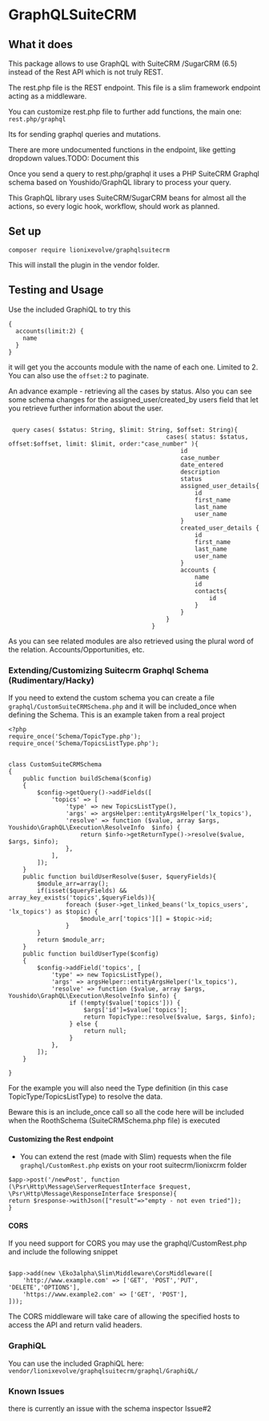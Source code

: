 # GraphQLSuiteCRM
## What it does
This package allows to use GraphQL with SuiteCRM /SugarCRM (6.5) instead of the Rest API which is not truly REST.

The rest.php file is the REST endpoint. This file is a slim framework endpoint acting as a middleware.

You can customize rest.php file to further add functions, the main one:
`rest.php/graphql  `

Its for sending graphql queries and mutations.

There are more undocumented functions in the endpoint, like getting dropdown values.TODO: Document this

Once you send a query to rest.php/graphql it uses a PHP SuiteCRM Graphql schema based on  Youshido/GraphQL library to process your query.

This GraphQL library uses SuiteCRM/SugarCRM beans for almost all the actions, so every logic hook, workflow, should work as planned.

## Set up

`composer require lionixevolve/graphqlsuitecrm`

This will install the plugin in the vendor folder.

## Testing and Usage
Use the included GraphiQL to try this
```
{
  accounts(limit:2) {
    name
  }
}

```
it will get you the accounts module with the name of each one. Limited to 2. You can also use the `offset:2` to paginate.


An advance example - retrieving all the cases by status.
Also you can see some schema changes for the assigned_user/created_by users field that let you retrieve further information about the user.

```

 query cases( $status: String, $limit: String, $offset: String){
                                            cases( status: $status, offset:$offset, limit: $limit, order:"case_number" ){
                                                id
                                                case_number
                                                date_entered
                                                description
                                                status
                                                assigned_user_details{
                                                    id
                                                    first_name
                                                    last_name
                                                    user_name
                                                }
                                                created_user_details {
                                                    id
                                                    first_name
                                                    last_name
                                                    user_name
                                                }
                                                accounts {
                                                    name
                                                    id
                                                    contacts{
                                                        id
                                                    }
                                                }
                                            }
                                        }
```

As you can see related modules are also retrieved using the plural word of the relation. Accounts/Opportunities, etc.


### Extending/Customizing Suitecrm Graphql Schema  (Rudimentary/Hacky)
If you need to extend the custom schema you can create a file `graphql/CustomSuiteCRMSchema.php` and it will be included_once when defining the Schema. This is an example taken from a real project

```
<?php
require_once('Schema/TopicType.php');
require_once('Schema/TopicsListType.php');


class CustomSuiteCRMSchema
{
    public function buildSchema($config)
    {
        $config->getQuery()->addFields([
            'topics' => [
                'type' => new TopicsListType(),
                'args' => argsHelper::entityArgsHelper('lx_topics'),
                'resolve' => function ($value, array $args, Youshido\GraphQL\Execution\ResolveInfo  $info) {
                    return $info->getReturnType()->resolve($value, $args, $info);
                },
            ],
        ]);
    }
    public function buildUserResolve($user, $queryFields){
        $module_arr=array();
        if(isset($queryFields) && array_key_exists('topics',$queryFields)){
                foreach ($user->get_linked_beans('lx_topics_users', 'lx_topics') as $topic) {
                    $module_arr['topics'][] = $topic->id;
                }
        }
        return $module_arr;
    }
    public function buildUserType($config)
    {
        $config->addField('topics', [
            'type' => new TopicsListType(),
            'args' => argsHelper::entityArgsHelper('lx_topics'),
            'resolve' => function ($value, array $args, Youshido\GraphQL\Execution\ResolveInfo $info) {
                 if (!empty($value['topics'])) {
                     $args['id']=$value['topics'];                     
                     return TopicType::resolve($value, $args, $info);
                 } else {
                     return null;
                 }
            },
        ]);
    }

}

```
For the example you will also need the Type definition (in this case TopicType/TopicsListType) to resolve the data.

Beware this is an include_once call so all the code here will be included when the RoothSchema (SuiteCRMSchema.php file) is executed
#### Customizing the Rest endpoint

* You can extend the rest (made with Slim) requests when the file `graphql/CustomRest.php` exists on your root suitecrm/lionixcrm folder

```
$app->post('/newPost', function (\Psr\Http\Message\ServerRequestInterface $request, \Psr\Http\Message\ResponseInterface $response){
return $response->withJson(["result"=>"empty - not even tried"]);
}
```
#### CORS
If you need support for CORS you may use the graphql/CustomRest.php and include the following snippet
```

$app->add(new \Eko3alpha\Slim\Middleware\CorsMiddleware([
    'http://www.example.com' => ['GET', 'POST','PUT', 'DELETE','OPTIONS'],
    'https://www.example2.com' => ['GET', 'POST'],
]));

```
The CORS middleware will take care of allowing the specified hosts to access the API and return valid headers.

### GraphiQL
You can use the included GraphiQL here:
`vendor/lionixevolve/graphqlsuitecrm/graphql/GraphiQL/`

### Known Issues
there is currently an issue with the schema inspector Issue#2
